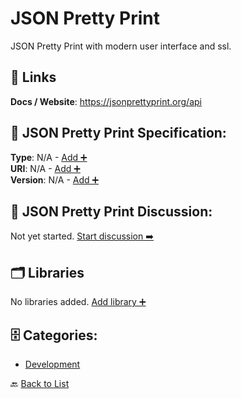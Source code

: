 # JSON Pretty Print

JSON Pretty Print with modern user interface and ssl.

##  🔗 Links
**Docs / Website**: https://jsonprettyprint.org/api

## 🧬 JSON Pretty Print Specification:
**Type**: N/A - [Add ➕](https://github.com/apis-list/apis-list/edit/main/apis/json-pretty-print/json-pretty-print.yaml)  
**URI**: N/A - [Add ➕](https://github.com/apis-list/apis-list/edit/main/apis/json-pretty-print/json-pretty-print.yaml)  
**Version**: N/A - [Add ➕](https://github.com/apis-list/apis-list/edit/main/apis/json-pretty-print/json-pretty-print.yaml)

## 💬 JSON Pretty Print Discussion:
Not yet started. [Start discussion ➡️](https://github.com/apis-list/apis-list/discussions/new)

## 🗂️ Libraries

No libraries added. [Add library ➕](https://github.com/apis-list/apis-list/edit/main/apis/json-pretty-print/json-pretty-print.yaml)    


## 🗄️ Categories:
- [Development](https://github.com/apis-list/apis-list#development-)

🔙  [Back to List](https://github.com/apis-list/apis-list)
